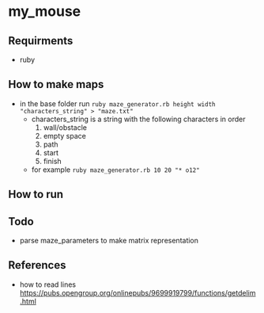 # my_mouse


## Requirments

- ruby

## How to make maps

- in the base folder run ```ruby maze_generator.rb height width "characters_string" > "maze.txt"```
    - characters_string is a string with the following characters in order
        1. wall/obstacle
        2. empty space
        3. path
        4. start
        5. finish
    - for example ```ruby maze_generator.rb 10 20 "* o12"```

## How to run

## Todo

- parse maze_parameters to make matrix representation

## References

- how to read lines https://pubs.opengroup.org/onlinepubs/9699919799/functions/getdelim.html